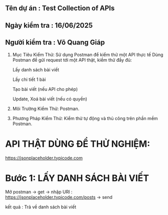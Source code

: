 ## Tên dự án : Test Collection of APIs
## Ngày kiểm tra : 16/06/2025
## Người kiểm tra : Võ Quang Giáp
1. Mục Tiêu Kiểm Thử: Sử dụng Postman để kiểm thử một API thực tế
  Dùng Postman để gửi request tới một API thật, kiểm thử đầy đủ:

   Lấy danh sách bài viết

   Lấy chi tiết 1 bài

   Tạo bài viết (nếu API cho phép)

   Update, Xoá bài viết (nếu có quyền)

3. Môi Trường Kiểm Thử: Postman.

4. Phương Pháp Kiểm Thử: Kiểm thử tự động và thủ công trên phần mềm Postman.
# API THẬT DÙNG ĐỂ THỬ NGHIỆM: 

https://jsonplaceholder.typicode.com

# Bước 1: LẤY DANH SÁCH BÀI VIẾT
  Mở postman -> get -> nhập URl : https://jsonplaceholder.typicode.com/posts -> send 

  kết quả : Trả về danh sách bài viết 
